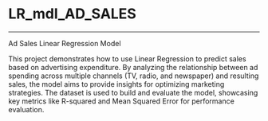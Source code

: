# LR_mdl_AD_SALES 

------------------------------------
Ad Sales Linear Regression Model

This project demonstrates how to use Linear Regression to predict sales based on advertising expenditure. By analyzing the relationship between ad spending across multiple channels (TV, radio, and newspaper) and resulting sales, the model aims to provide insights for optimizing marketing strategies. The dataset is used to build and evaluate the model, showcasing key metrics like R-squared and Mean Squared Error for performance evaluation.
